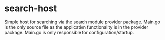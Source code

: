 # search-host

Simple host for searching via the search module provider package. Main.go is the only source file as the application functionality is in the provider package. Main.go is only responsible for configuration/startup. 
